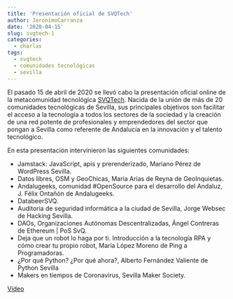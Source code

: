 ```yaml
---
title: 'Presentación oficial de SVQTech'
author: JeronimoCarranza
date: '2020-04-15'
slug: svqtech-1
categories: 
  - charlas
tags: 
  - svqtech
  - comunidades tecnológicas
  - sevilla
---
```


El pasado 15 de abril de 2020 se llevó cabo la presentación oficial online de la metacomunidad tecnológica [SVQTech](https://svqtech.com/). Nacida de la unión de más de 20 comunidades tecnológicas de Sevilla, sus principales objetivos son facilitar el acceso a la tecnología a todos los sectores de la sociedad y la creación de una red potente de profesionales y emprendedores del sector que pongan a Sevilla como referente de Andalucía en la innovación y el talento tecnológico.

En esta presentación intervinieron las siguientes comunidades:

- Jamstack: JavaScript, apis y prerenderizado, Mariano Pérez de WordPress Sevilla.
- Datos libres, OSM y GeoChicas, Maria Arias de Reyna de GeoInquietas.
- Andalugeeks, comunidad #OpenSource para el desarrollo del Andaluz, J. Félix Ontañón de Andalugeeks.
- DatabeerSVQ.
- Auditoria de seguridad informática a la ciudad de Sevilla, Jorge Websec de Hacking Sevilla.
- DAOs, Organizaciones Autónomas Descentralizadas, Ángel Contreras de Ethereum | PoS SvQ.
- Deja que un robot lo haga por ti. Introducción a la tecnología RPA y cómo crear tu propio robot, María López Moreno de Ping a Programadoras.
- ¿Por qué Python? ¿Por qué ahora?, Alberto Fernández Valiente de Python Sevilla
- Makers en tiempos de Coronavirus, Sevilla Maker Society.


[Vídeo](https://www.youtube.com/watch?v=tTJS1ObGAz0)

